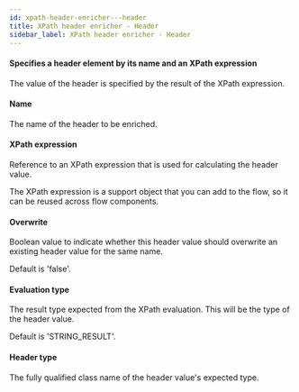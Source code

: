 ```yaml
---
id: xpath-header-enricher---header
title: XPath header enricher - Header
sidebar_label: XPath header enricher - Header
---
```

#### Specifies a header element by its name and an XPath expression
The value of the header is specified by the result of the XPath expression.

#### Name
The name of the header to be enriched.

#### XPath expression
Reference to an XPath expression that is used for calculating the header value.

The XPath expression is a support object that you can add to the flow, so it can be reused across flow components.

#### Overwrite
Boolean value to indicate whether this header value should overwrite an existing header value for the same name.

Default is 'false'.

#### Evaluation type
The result type expected from the XPath evaluation. This will be the type of the header value.

Default is 'STRING_RESULT'.

#### Header type
The fully qualified class name of the header value's expected type.

